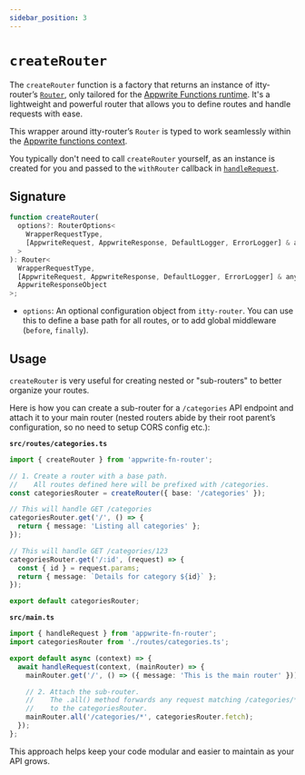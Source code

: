 ```yaml
---
sidebar_position: 3
---
```


# `createRouter`

The `createRouter` function is a factory that returns an instance of itty-router’s [`Router`](https://itty.dev/itty-router/routers/), only tailored for the [Appwrite Functions runtime](https://appwrite.io/products/functions). It's a lightweight and powerful router that allows you to define routes and handle requests with ease.

This wrapper around itty-router’s `Router` is typed to work seamlessly within the [Appwrite functions context](https://appwrite.io/docs/products/functions/develop#context-object).

You typically don't need to call `createRouter` yourself, as an instance is created for you and passed to the `withRouter` callback in [`handleRequest`](./handleRequest.md).

## Signature

```typescript
function createRouter(
  options?: RouterOptions<
    WrapperRequestType,
    [AppwriteRequest, AppwriteResponse, DefaultLogger, ErrorLogger] & any[]
  >
): Router<
  WrapperRequestType,
  [AppwriteRequest, AppwriteResponse, DefaultLogger, ErrorLogger] & any[],
  AppwriteResponseObject
>;
```

- `options`: An optional configuration object from `itty-router`. You can use this to define a base path for all routes, or to add global middleware (`before`, `finally`).

## Usage

`createRouter` is very useful for creating nested or "sub-routers" to better organize your routes.

Here is how you can create a sub-router for a `/categories` API endpoint and attach it to your main router (nested routers abide by their root parent’s configuration, so no need to setup CORS config etc.):

**`src/routes/categories.ts`**

```typescript
import { createRouter } from 'appwrite-fn-router';

// 1. Create a router with a base path.
//    All routes defined here will be prefixed with /categories.
const categoriesRouter = createRouter({ base: '/categories' });

// This will handle GET /categories
categoriesRouter.get('/', () => {
  return { message: 'Listing all categories' };
});

// This will handle GET /categories/123
categoriesRouter.get('/:id', (request) => {
  const { id } = request.params;
  return { message: `Details for category ${id}` };
});

export default categoriesRouter;
```

**`src/main.ts`**

```typescript
import { handleRequest } from 'appwrite-fn-router';
import categoriesRouter from './routes/categories.ts';

export default async (context) => {
  await handleRequest(context, (mainRouter) => {
    mainRouter.get('/', () => ({ message: 'This is the main router' }));

    // 2. Attach the sub-router.
    //    The .all() method forwards any request matching /categories/*
    //    to the categoriesRouter.
    mainRouter.all('/categories/*', categoriesRouter.fetch);
  });
};
```

This approach helps keep your code modular and easier to maintain as your API grows.

